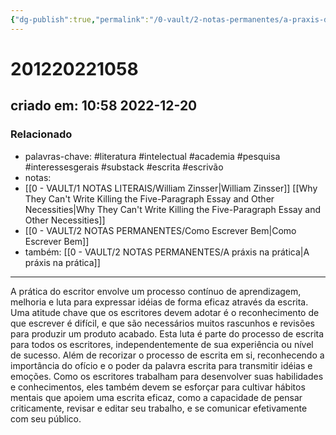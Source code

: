 ```yaml
---
{"dg-publish":true,"permalink":"/0-vault/2-notas-permanentes/a-praxis-do-escritor/","tags":["permanente","literatura","intelectual","academia","pesquisa","interessesgerais","substack","escrita","escrivão"],"dgHomeLink":true,"dgShowLocalGraph":true,"dgShowFileTree":true,"dgEnableSearch":true}
---
```


# 201220221058
## criado em: 10:58 2022-12-20

### Relacionado
- palavras-chave: #literatura #intelectual #academia #pesquisa #interessesgerais #substack #escrita #escrivão 
- notas: 
- [[0 - VAULT/1 NOTAS LITERAIS/William Zinsser\|William Zinsser]] [[Why They Can't Write Killing the Five-Paragraph Essay and Other Necessities\|Why They Can't Write Killing the Five-Paragraph Essay and Other Necessities]]
- [[0 - VAULT/2 NOTAS PERMANENTES/Como Escrever Bem\|Como Escrever Bem]]
- também: [[0 - VAULT/2 NOTAS PERMANENTES/A práxis na prática\|A práxis na prática]]
---
A prática do escritor envolve um processo contínuo de aprendizagem, melhoria e luta para expressar idéias de forma eficaz através da escrita. Uma atitude chave que os escritores devem adotar é o reconhecimento de que escrever é difícil, e que são necessários muitos rascunhos e revisões para produzir um produto acabado. Esta luta é parte do processo de escrita para todos os escritores, independentemente de sua experiência ou nível de sucesso. Além de recorizar o processo de escrita em si, reconhecendo a importância do ofício e o poder da palavra escrita para transmitir idéias e emoções. Como os escritores trabalham para desenvolver suas habilidades e conhecimentos, eles também devem se esforçar para cultivar hábitos mentais que apoiem uma escrita eficaz, como a capacidade de pensar criticamente, revisar e editar seu trabalho, e se comunicar efetivamente com seu público.